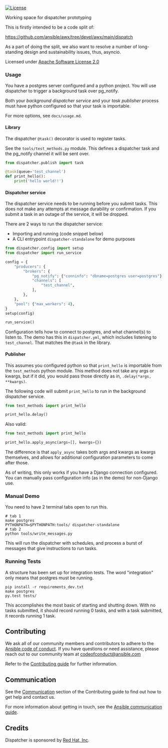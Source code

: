 <!-- License Badge -->
[![License](https://img.shields.io/badge/License-Apache_2.0-blue.svg)](https://github.com/ansible/dispatcher/blob/main/LICENSE)

Working space for dispatcher prototyping

This is firstly intended to be a code split of:

<https://github.com/ansible/awx/tree/devel/awx/main/dispatch>

As a part of doing the split, we also want to resolve a number of
long-standing design and sustainability issues, thus, asyncio.

Licensed under [Apache Software License 2.0](LICENSE)

### Usage

You have a postgres server configured and a python project.
You will use dispatcher to trigger a background task over pg_notify.

Both your *background dispatcher service* and your *task publisher* process must have
python configured so that your task is importable.

For more options, see `docs/usage.md`.

#### Library

The dispatcher `@task()` decorator is used to register tasks.

See the `tools/test_methods.py` module.
This defines a dispatcher task and the pg_notify channel it will be sent over.

```python
from dispatcher.publish import task

@task(queue='test_channel')
def print_hello():
    print('hello world!!')
```

#### Dispatcher service

The dispatcher service needs to be running before you submit tasks.
This does not make any attempts at message durability or confirmation.
If you submit a task in an outage of the service, it will be dropped.

There are 2 ways to run the dispatcher service:

- Importing and running (code snippet below)
- A CLI entrypoint `dispatcher-standalone` for demo purposes

```python
from dispatcher.config import setup
from dispatcher import run_service

config = {
    "producers": {
        "brokers": {
            "pg_notify": {"conninfo": "dbname=postgres user=postgres"},
            "channels": [
                "test_channel",
            ],
        },
    },
    "pool": {"max_workers": 4},
}
setup(config)

run_service()
```

Configuration tells how to connect to postgres, and what channel(s) to listen to.
The demo has this in `dispatcher.yml`, which includes listening to `test_channel`.
That matches the `@task` in the library.

#### Publisher

This assumes you configured python so that `print_hello` is importable
from the `test_methods` python module.
This method does not take any args or kwargs, but if it did, you would
pass those directly as in, `.delay(*args, **kwargs)`.

The following code will submit `print_hello` to run in the background dispatcher service.

```python
from test_methods import print_hello

print_hello.delay()
```

Also valid:

```python
from test_methods import print_hello

print_hello.apply_async(args=[], kwargs={})
```

The difference is that `apply_async` takes both args and kwargs as kwargs themselves,
and allows for additional configuration parameters to come after those.

As of writing, this only works if you have a Django connection configured.
You can manually pass configuration info (as in the demo) for non-Django use.

### Manual Demo

You need to have 2 terminal tabs open to run this.

```
# tab 1
make postgres
PYTHONPATH=$PYTHONPATH:tools/ dispatcher-standalone
# tab 2
python tools/write_messages.py
```

This will run the dispatcher with schedules, and process a burst of messages
that give instructions to run tasks.

### Running Tests

A structure has been set up for integration tests.
The word "integration" only means that postgres must be running.

```
pip install -r requirements_dev.txt
make postgres
py.test tests/
```

This accomplishes the most basic of starting and shutting down.
With no tasks submitted, it should record running 0 tasks,
and with a task submitted, it records running 1 task.

## Contributing

We ask all of our community members and contributors to adhere to the [Ansible code of conduct](https://docs.ansible.com/ansible/latest/community/code_of_conduct.html).
If you have questions or need assistance, please reach out to our community team at <codeofconduct@ansible.com>

Refer to the [Contributing guide](docs/contributing.md) for further information.

## Communication

See the [Communication](https://github.com/ansible/dispatcher/blob/main/docs/contributing.md#communication) section of the
Contributing guide to find out how to get help and contact us.

For more information about getting in touch, see the
[Ansible communication guide](https://docs.ansible.com/ansible/devel/community/communication.html).

## Credits

Dispatcher is sponsored by [Red Hat, Inc](https://www.redhat.com).
